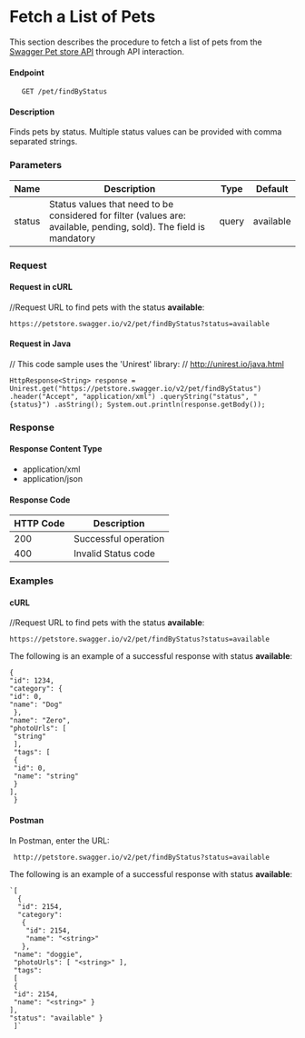 

# Fetch a List of Pets

This section describes the procedure to fetch a list of pets from the [Swagger Pet store API](https://petstore.swagger.io/) through API interaction.


#### Endpoint
       GET /pet/findByStatus

#### Description
Finds pets by status.
Multiple status values can be provided with comma separated strings.

       
### Parameters

| Name|Description|Type  |Default|
|--------|-------------------------------------------------------------------------------------------|------|------------|
| status |Status values that need to be considered for filter (values are: available, pending, sold). The field is mandatory |query | available


### Request

#### Request in cURL
//Request URL to find pets with the status **available**: 

    https://petstore.swagger.io/v2/pet/findByStatus?status=available

#### Request in Java 
// This code sample uses the 'Unirest' library: 
// http://unirest.io/java.html 

    HttpResponse<String> response = Unirest.get("https://petstore.swagger.io/v2/pet/findByStatus") .header("Accept", "application/xml") .queryString("status", "{status}") .asString(); System.out.println(response.getBody());


### Response

#### Response Content Type
-   application/xml
-   application/json

#### Response Code

| HTTP Code       |Description                          |           
|--------------|-------------------------------|
|200           |Successful operation   
|400           |Invalid Status code

### Examples

#### cURL

//Request URL to find pets with the status **available**: 

    https://petstore.swagger.io/v2/pet/findByStatus?status=available
    
The following is an example of a successful  response with status **available**:

    {
    "id": 1234,
    "category": {
    "id": 0,
    "name": "Dog"
     },
    "name": "Zero",
    "photoUrls": [
     "string"
     ],
     "tags": [
     {
     "id": 0,
     "name": "string"
     }
    ],
     }

#### Postman
In Postman, enter the URL:  

     http://petstore.swagger.io/v2/pet/findByStatus?status=available 

  The following is an example of a successful  response with status **available**:
  

    `[ 
      { 
      "id": 2154, 
      "category": 
       { 
        "id": 2154, 
        "name": "<string>" 
       }, 
     "name": "doggie", 
     "photoUrls": [ "<string>" ], 
     "tags": 
     [ 
     { 
     "id": 2154, 
     "name": "<string>" } 
    ], 
    "status": "available" }
     ]`



<!--stackedit_data:
eyJwcm9wZXJ0aWVzIjoidGl0bGU6IFBldFN0b3JlXG5hdXRob3
I6IFRydXB0aVxuc3RhdHVzOiBGcnN0IGRyYWZ0XG5kYXRlOiAy
Mi0wMy0yMDI0XG4iLCJoaXN0b3J5IjpbMTI4NDU5NzI4MCwtMT
kyNDU4NzU0NSw4MTY1MDI0MDZdfQ==
-->